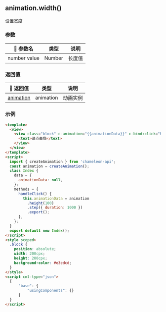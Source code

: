## animation.width()

设置宽度

### 参数

|    参数名    |  类型  |  说明  |
| :----------: | :----: | :----: |
| number value | Number | 长度值 |

### 返回值

|                         返回值                        |   类型    |   说明   |
| :---------------------------------------------------: | :-------: | :------: |
| [animation](/api/createAnimation/animation/main.html) | animation | 动画实例 |

### 示例

```html
<template>
  <view>
    <view class="block" c-animation="{{animationData}}" c-bind:click="handleClick">
      <text>请点击我</text>
    </view>
  </view>
</template>
<script>
  import { createAnimation } from 'chameleon-api';
  const animation = createAnimation();
  class Index {
    data = {
      animationData: null,
    };
    methods = {
      handleClick() {
        this.animationData = animation
          .height(100)
          .step({ duration: 1000 })
          .export();
      },
    };
  }
  export default new Index();
</script>
<style scoped>
  .block {
    position: absolute;
    width: 200cpx;
    height: 200cpx;
    background-color: #e3edcd;
  }
</style>
<script cml-type="json">
  {
      "base": {
          "usingComponents": {}
      }
  }
</script>
```
